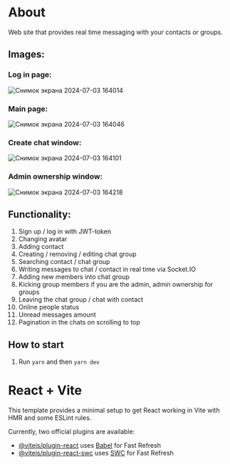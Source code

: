 # About

Web site that provides real time messaging with your contacts or groups.

## Images:

### Log in page:
![Снимок экрана 2024-07-03 164014](https://github.com/Yarik7610/messenger-client/assets/108609450/e34e87d7-5519-4f0e-984b-3efc46028862)

### Main page:
![Снимок экрана 2024-07-03 164046](https://github.com/Yarik7610/messenger-client/assets/108609450/0e93d892-8ab5-4250-8cda-5ae628041c56)

### Create chat window:
![Снимок экрана 2024-07-03 164101](https://github.com/Yarik7610/messenger-client/assets/108609450/79a99518-da22-42b6-b218-f25f11a22081)

### Admin ownership window:
![Снимок экрана 2024-07-03 164218](https://github.com/Yarik7610/messenger-client/assets/108609450/7d7144cf-2cf8-4339-b2cd-a50d93336859)

## Functionality:

1. Sign up / log in with JWT-token
2. Changing avatar
3. Adding contact
4. Creating / removing / editing chat group
5. Searching contact / chat group
6. Writing messages to chat / contact in real time via Socket.IO
7. Adding new members into chat group
8. Kicking group members if you are the admin, admin ownership for groups
9. Leaving the chat group / chat with contact
10. Online people status
11. Unread messages amount
12. Pagination in the chats on scrolling to top

## How to start

1. Run `yarn` and then `yarn dev`

# React + Vite

This template provides a minimal setup to get React working in Vite with HMR and some ESLint rules.

Currently, two official plugins are available:

- [@vitejs/plugin-react](https://github.com/vitejs/vite-plugin-react/blob/main/packages/plugin-react/README.md) uses [Babel](https://babeljs.io/) for Fast Refresh
- [@vitejs/plugin-react-swc](https://github.com/vitejs/vite-plugin-react-swc) uses [SWC](https://swc.rs/) for Fast Refresh
